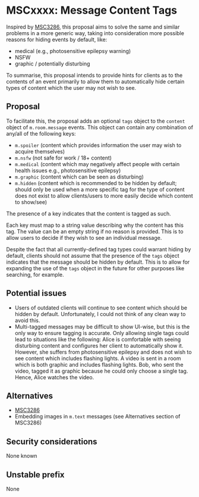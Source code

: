 # MSCxxxx: Message Content Tags

Inspired by [MSC3286](https://github.com/matrix-org/matrix-doc/pull/3286), this proposal aims to solve the same
and similar problems in a more generic way, taking into consideration more possible reasons for hiding
events by default, like:

- medical (e.g., photosensitive epilepsy warning)
- NSFW
- graphic / potentially disturbing

To summarise, this proposal intends to provide hints for clients as to the contents of an event primarily to allow
them to automatically hide certain types of content which the user may not wish to see.

## Proposal

To facilitate this, the proposal adds an optional `tags` object to the `content` object of `m.room.message` events.
This object can contain any combination of any/all of the following keys:

  - `m.spoiler` (content which provides information the user may wish to acquire themselves)
  - `m.nsfw` (not safe for work / 18+ content)
  - `m.medical` (content which may negatively affect people with certain health issues e.g., photosensitive epilepsy)
  - `m.graphic` (content which can be seen as disturbing)
  - `m.hidden` (content which is recommended to be hidden by default; should only be used when a more specific tag for the type of
 content does not exist to allow clients/users to more easily decide which content to show/see)

The presence of a key indicates that the content is tagged as such.

Each key must map to a string value describing why the content has this tag. The value can be an empty string if
no reason is provided. This is to allow users to decide if they wish to see an individual message.

Despite the fact that all currently-defined tag types could warrant hiding by default, clients should not assume
that the presence of the `tags` object indicates that the message should be hidden by default. This is to allow
for expanding the use of the `tags` object in the future for other purposes like searching, for example.

## Potential issues

- Users of outdated clients will continue to see content which should be hidden by default. Unfortunately, I could not think of
any clean way to avoid this.
- Multi-tagged messages may be difficult to show UI-wise, but this is the only way to ensure tagging is accurate. Only allowing
single tags could lead to situations like the following: Alice is comfortable with seeing disturbing content and configures her
client to automatically show it. However, she suffers from photosensitive epilepsy and does not wish to see content which
includes flashing lights. A video is sent in a room which is both graphic and includes flashing lights. Bob, who sent the video,
tagged it as graphic because he could only choose a single tag. Hence, Alice watches the video.

## Alternatives

- [MSC3286](https://github.com/matrix-org/matrix-doc/pull/3286)
- Embedding images in `m.text` messages (see Alternatives section of MSC3286)

## Security considerations

None known

## Unstable prefix

None

